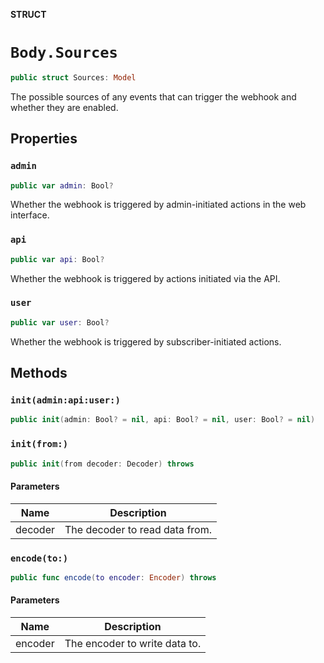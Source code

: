 **STRUCT**

# `Body.Sources`

```swift
public struct Sources: Model
```

The possible sources of any events that can trigger the webhook and whether they are enabled.

## Properties
### `admin`

```swift
public var admin: Bool?
```

Whether the webhook is triggered by admin-initiated actions in the web interface.

### `api`

```swift
public var api: Bool?
```

Whether the webhook is triggered by actions initiated via the API.

### `user`

```swift
public var user: Bool?
```

Whether the webhook is triggered by subscriber-initiated actions.

## Methods
### `init(admin:api:user:)`

```swift
public init(admin: Bool? = nil, api: Bool? = nil, user: Bool? = nil)
```

### `init(from:)`

```swift
public init(from decoder: Decoder) throws
```

#### Parameters

| Name | Description |
| ---- | ----------- |
| decoder | The decoder to read data from. |

### `encode(to:)`

```swift
public func encode(to encoder: Encoder) throws
```

#### Parameters

| Name | Description |
| ---- | ----------- |
| encoder | The encoder to write data to. |